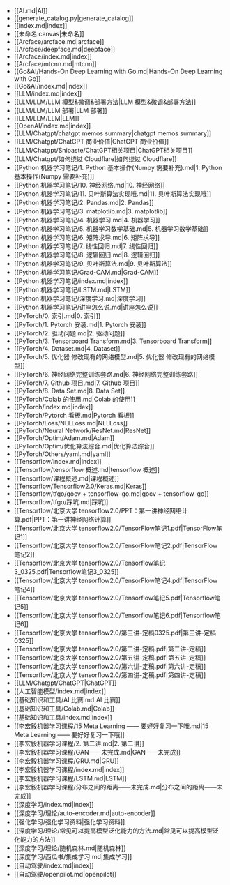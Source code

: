- [[AI.md|AI]]
- [[generate_catalog.py|generate_catalog]]
- [[index.md|index]]
- [[未命名.canvas|未命名]]
- [[Arcface/arcface.md|arcface]]
- [[Arcface/deepface.md|deepface]]
- [[Arcface/index.md|index]]
- [[Arcface/mtcnn.md|mtcnn]]
- [[Go&AI/Hands-On Deep Learning with Go.md|Hands-On Deep Learning with Go]]
- [[Go&AI/index.md|index]]
- [[LLM/index.md|index]]
- [[LLM/LLM/LLM 模型&微调&部署方法|LLM 模型&微调&部署方法]]
- [[LLM/LLM/LLM 部署|LLM 部署]]
- [[LLM/LLM/LLM|LLM]]
- [[OpenAI/index.md|index]]
- [[LLM/Chatgpt/chatgpt memos summary|chatgpt memos summary]]
- [[LLM/Chatgpt/ChatGPT 商业价值|ChatGPT 商业价值]]
- [[LLM/Chatgpt/Snipaste/ChatGPT相关项目|ChatGPT相关项目]]
- [[LLM/Chatgpt/如何绕过 Cloudflare|如何绕过 Cloudflare]]
- [[Python 机器学习笔记/1. Python 基本操作(Numpy 需要补充).md|1. Python 基本操作(Numpy 需要补充)]]
- [[Python 机器学习笔记/10. 神经网络.md|10. 神经网络]]
- [[Python 机器学习笔记/11. 贝叶斯算法实现哦.md|11. 贝叶斯算法实现哦]]
- [[Python 机器学习笔记/2. Pandas.md|2. Pandas]]
- [[Python 机器学习笔记/3. matplotlib.md|3. matplotlib]]
- [[Python 机器学习笔记/4. 机器学习.md|4. 机器学习]]
- [[Python 机器学习笔记/5. 机器学习数学基础.md|5. 机器学习数学基础]]
- [[Python 机器学习笔记/6. 矩阵求导.md|6. 矩阵求导]]
- [[Python 机器学习笔记/7. 线性回归.md|7. 线性回归]]
- [[Python 机器学习笔记/8. 逻辑回归.md|8. 逻辑回归]]
- [[Python 机器学习笔记/9. 贝叶斯算法.md|9. 贝叶斯算法]]
- [[Python 机器学习笔记/Grad-CAM.md|Grad-CAM]]
- [[Python 机器学习笔记/index.md|index]]
- [[Python 机器学习笔记/LSTM.md|LSTM]]
- [[Python 机器学习笔记/深度学习.md|深度学习]]
- [[Python 机器学习笔记/讲座怎么说.md|讲座怎么说]]
- [[PyTorch/0. 索引.md|0. 索引]]
- [[PyTorch/1. Pytorch 安装.md|1. Pytorch 安装]]
- [[PyTorch/2. 驱动问题.md|2. 驱动问题]]
- [[PyTorch/3.  Tensorboard Transform.md|3.  Tensorboard Transform]]
- [[PyTorch/4. Dataset.md|4. Dataset]]
- [[PyTorch/5. 优化器 修改现有的网络模型.md|5. 优化器 修改现有的网络模型]]
- [[PyTorch/6. 神经网络完整训练套路.md|6. 神经网络完整训练套路]]
- [[PyTorch/7. Github 项目.md|7. Github 项目]]
- [[PyTorch/8. Data Set.md|8. Data Set]]
- [[PyTorch/Colab 的使用.md|Colab 的使用]]
- [[PyTorch/index.md|index]]
- [[PyTorch/Pytorch 看板.md|Pytorch 看板]]
- [[PyTorch/Loss/NLLLoss.md|NLLLoss]]
- [[PyTorch/Neural Network/ResNet.md|ResNet]]
- [[PyTorch/Optim/Adam.md|Adam]]
- [[PyTorch/Optim/优化算法综合.md|优化算法综合]]
- [[PyTorch/Others/yaml.md|yaml]]
- [[Tensorflow/index.md|index]]
- [[Tensorflow/tensorflow 概述.md|tensorflow 概述]]
- [[Tensorflow/课程概述.md|课程概述]]
- [[Tensorflow/Tensorflow2.0/Keras.md|Keras]]
- [[Tensorflow/tfgo/gocv + tensorflow-go.md|gocv + tensorflow-go]]
- [[Tensorflow/tfgo/踩坑.md|踩坑]]
- [[Tensorflow/北京大学 tensorflow2.0/PPT：第一讲神经网络计算.pdf|PPT：第一讲神经网络计算]]
- [[Tensorflow/北京大学 tensorflow2.0/TensorFlow笔记1.pdf|TensorFlow笔记1]]
- [[Tensorflow/北京大学 tensorflow2.0/TensorFlow笔记2.pdf|TensorFlow笔记2]]
- [[Tensorflow/北京大学 tensorflow2.0/Tensorflow笔记3_0325.pdf|Tensorflow笔记3_0325]]
- [[Tensorflow/北京大学 tensorflow2.0/TensorFlow笔记4.pdf|TensorFlow笔记4]]
- [[Tensorflow/北京大学 tensorflow2.0/Tensorflow笔记5.pdf|Tensorflow笔记5]]
- [[Tensorflow/北京大学 tensorflow2.0/Tensorflow笔记6.pdf|Tensorflow笔记6]]
- [[Tensorflow/北京大学 tensorflow2.0/第三讲-定稿0325.pdf|第三讲-定稿0325]]
- [[Tensorflow/北京大学 tensorflow2.0/第二讲-定稿.pdf|第二讲-定稿]]
- [[Tensorflow/北京大学 tensorflow2.0/第五讲-定稿.pdf|第五讲-定稿]]
- [[Tensorflow/北京大学 tensorflow2.0/第六讲-定稿.pdf|第六讲-定稿]]
- [[Tensorflow/北京大学 tensorflow2.0/第四讲-定稿.pdf|第四讲-定稿]]
- [[LLM/Chatgpt/ChatGPT|ChatGPT]]
- [[人工智能模型/index.md|index]]
- [[基础知识和工具/AI 比赛.md|AI 比赛]]
- [[基础知识和工具/Colab.md|Colab]]
- [[基础知识和工具/index.md|index]]
- [[李宏毅机器学习课程/15 Meta Learning —— 要好好复习一下哦.md|15 Meta Learning —— 要好好复习一下哦]]
- [[李宏毅机器学习课程/2. 第二讲.md|2. 第二讲]]
- [[李宏毅机器学习课程/GAN——未完成.md|GAN——未完成]]
- [[李宏毅机器学习课程/GRU.md|GRU]]
- [[李宏毅机器学习课程/index.md|index]]
- [[李宏毅机器学习课程/LSTM.md|LSTM]]
- [[李宏毅机器学习课程/分布之间的距离——未完成.md|分布之间的距离——未完成]]
- [[深度学习/index.md|index]]
- [[深度学习/理论/auto-encoder.md|auto-encoder]]
- [[强化学习/强化学习资料|强化学习资料]]
- [[深度学习/理论/常见可以提高模型泛化能力的方法.md|常见可以提高模型泛化能力的方法]]
- [[深度学习/理论/随机森林.md|随机森林]]
- [[深度学习/西瓜书/集成学习.md|集成学习]]
- [[自动驾驶/index.md|index]]
- [[自动驾驶/openpilot.md|openpilot]]
